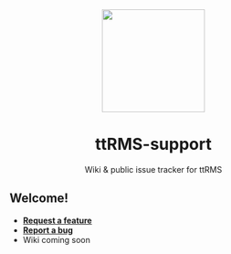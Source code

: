 <div align="center">
<img height="180" src="https://user-images.githubusercontent.com/29926144/115165984-0a9f7080-a06e-11eb-9f9a-6bc01e1d5f14.png">

# ttRMS-support
Wiki & public issue tracker for ttRMS

</div>

## Welcome!

- **[Request a feature][1]**
- **[Report a bug][2]**
- Wiki coming soon

[1]: https://github.com/ttRMS/ttRMS-support/issues/new?assignees=&labels=feature&template=feature_request.md&title=%5BFEATURE%5D+add+a+title
[2]: https://github.com/ttRMS/ttRMS-support/issues/new?assignees=&labels=bug&template=bug_report.md&title=%5BBUG%5D+add+a+title

